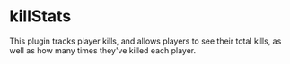 # killStats
This plugin tracks player kills, and allows players to see their total kills, as well as how many times they've killed each player.

